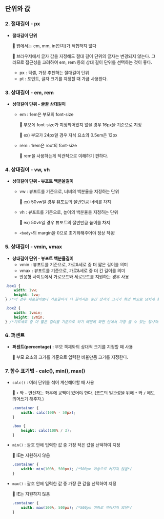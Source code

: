 ## **단위와 값**

### 2. 절대길이 - px

- **절대길이 단위**

    📎 웹에서는 cm, mm, in(인치)가 적합하지 않다

    📎 브라우저에서 글자 값을 지정해도 절대 길이 단위의 글자는 변경되지 않는다. 그러므로 접근성을 고려하여 em, rem 등의 상대 길이 단위를 선택하는 것이 좋다.

    - px : 픽셀, 가장 추천하는 절대길이 단위
    - pt : 포인트, 글자 크기를 지정할 때 가끔 사용한다.

### 3. 상대길이 - em, rem

- **상대길이 단위 - 글꼴 상대길이**
    - em : 1em은 부모의 font-size

        📎 부모에 font-size가 지정되어있지 않을 경우 16px을 기준으로 지정

        📎 ex) 부모가 24px일 경우 자식 요소의 0.5em은 12px

    - rem : 1rem은 root의 font-size

        📎 rem을 사용하는게 직관적으로 이해하기 편하다.

### 4. 상대길이 - vw, vh

- **상대길이 단위 - 뷰포트 백분율길이**
    - vw : 뷰포트를 기준으로, 너비의 백분율을 지정하는 단위

        📎 ex) 50vw일 경우 뷰포트의 절반만큼 너비를 차지

    - vh : 뷰포트를 기준으로, 높이의 백분율을 지정하는 단위

        📎 ex) 50vh일 경우 뷰포트의 절반만큼 높이를 차지

    - `<body>`의 margin을 0으로 초기화해주어야 정상 작동!

### 5. 상대길이 - vmin, vmax

- **상대길이 단위 - 뷰포트 백분율길이**
    - vmin : 뷰포트를 기준으로, 가로&세로 중 더 짧은 길이를 의미
    - vmax : 뷰포트를 기준으로, 가로&세로 중 더 긴 길이를 의미
    - 반응형 사이트에서 가로모드와 세로모드를 지원하는 경우 사용

```css
.box1 {
	width: 1vw;
	height: 1vw;
} /*이 경우 세로길이보다 가로길이가 더 길어지는 순간 상자의 크기가 화면 밖으로 넘치게 됨*/

.box2 {
	width: 1vmin;
	height: 1vmin;
} /*가로세로 중 더 짧은 길이를 기준으로 하기 때문에 화면 안에서 가장 클 수 있는 정사각형을 표현*/
```

### 6. 퍼센트

- **퍼센트(percentage) :** 부모 객체와의 상대적 크기를 지정할 때 사용

    📎 부모 요소의 크기를 기준으로 입력한 비율만큼 크기를 지정한다.

### 7. 함수 표기법 - calc(), min(), max()

- `calc()` : 여러 단위를 섞어 계산해야할 때 사용

    📎 `+` 와 `-` 연산자는 좌우에 공백이 있어야 한다. (코드의 일관성을 위해 `*` 와 `/` 에도 띄어쓰기 해주자.)

    ```css
    .container {
    	width: calc(100% - 50px);
    }

    .box {
    	height: calc(100% / 3);
    }
    ```

- `min()` : 괄호 안에 입력한 값 중 가장 작은 값을 선택하여 지정

    📎 IE는 지원하지 않음

    ```css
    .container {
    	width: min(100%, 500px); /*500px 이상으로 커지지 않음*/
    }
    ```

- `max()` : 괄호 안에 입력한 값 중 가장 큰 값을 선택하여 지정

    📎 IE는 지원하지 않음

    ```css
    .container {
    	width: max(100%, 500px); /*500px 이하로 작아지지 않음*/
    }
    ```
    


